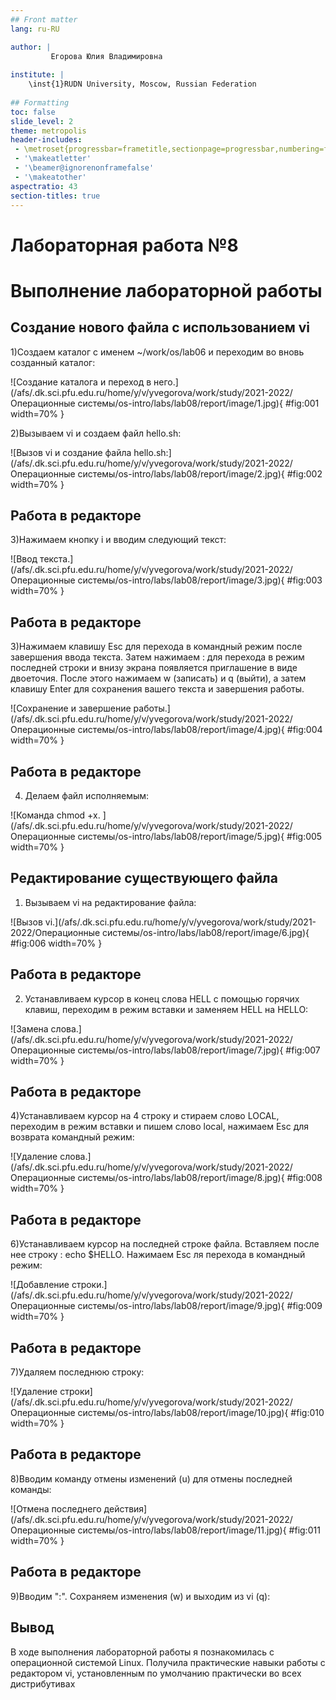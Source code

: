 ```yaml
---
## Front matter
lang: ru-RU

author: |
         Егорова Юлия Владимировна
	
institute: |
	\inst{1}RUDN University, Moscow, Russian Federation
	
## Formatting
toc: false
slide_level: 2
theme: metropolis
header-includes: 
 - \metroset{progressbar=frametitle,sectionpage=progressbar,numbering=fraction}
 - '\makeatletter'
 - '\beamer@ignorenonframefalse'
 - '\makeatother'
aspectratio: 43
section-titles: true
---
```


# Лабораторная работа №8

# Выполнение лабораторной работы

## Создание нового файла с использованием vi

1)Создаем каталог с именем ~/work/os/lab06 и переходим во вновь созданный каталог:

![Создание каталога и переход в него.](/afs/.dk.sci.pfu.edu.ru/home/y/v/yvegorova/work/study/2021-2022/Операционные системы/os-intro/labs/lab08/report/image/1.jpg){ #fig:001 width=70% }

2)Вызываем vi и создаем файл hello.sh:

![Вызов vi и создание файла hello.sh:](/afs/.dk.sci.pfu.edu.ru/home/y/v/yvegorova/work/study/2021-2022/Операционные системы/os-intro/labs/lab08/report/image/2.jpg){ #fig:002 width=70% }

## Работа в редакторе

3)Нажимаем кнопку i и вводим следующий текст:

![Ввод текста.](/afs/.dk.sci.pfu.edu.ru/home/y/v/yvegorova/work/study/2021-2022/Операционные системы/os-intro/labs/lab08/report/image/3.jpg){ #fig:003 width=70% }

## Работа в редакторе

3)Нажимаем клавишу Esc для перехода в командный режим после завершения ввода текста. Затем нажимаем : для перехода в режим последней строки и внизу экрана появляется приглашение в виде двоеточия. После этого нажимаем w (записать) и q (выйти), а затем клавишу Enter для сохранения вашего текста и завершения работы.

![Сохранение и завершение работы.](/afs/.dk.sci.pfu.edu.ru/home/y/v/yvegorova/work/study/2021-2022/Операционные системы/os-intro/labs/lab08/report/image/4.jpg){ #fig:004 width=70% }

## Работа в редакторе

4) Делаем файл исполняемым: 

![Команда chmod +x. ](/afs/.dk.sci.pfu.edu.ru/home/y/v/yvegorova/work/study/2021-2022/Операционные системы/os-intro/labs/lab08/report/image/5.jpg){ #fig:005 width=70% }

## Редактирование существующего файла

1) Вызываем vi на редактирование файла:

![Вызов vi.](/afs/.dk.sci.pfu.edu.ru/home/y/v/yvegorova/work/study/2021-2022/Операционные системы/os-intro/labs/lab08/report/image/6.jpg){ #fig:006 width=70% }

## Работа в редакторе

2) Устанавливаем курсор в конец слова HELL с помощью горячих клавиш, переходим в режим вставки и заменяем HELL на HELLO:

![Замена слова.](/afs/.dk.sci.pfu.edu.ru/home/y/v/yvegorova/work/study/2021-2022/Операционные системы/os-intro/labs/lab08/report/image/7.jpg){ #fig:007 width=70% }

## Работа в редакторе

4)Устанавливаем курсор на 4 строку и стираем слово LOCAL, переходим в режим вставки и пишем слово local, нажимаем Esc для возврата командный режим:

![Удаление слова.](/afs/.dk.sci.pfu.edu.ru/home/y/v/yvegorova/work/study/2021-2022/Операционные системы/os-intro/labs/lab08/report/image/8.jpg){ #fig:008 width=70% }

## Работа в редакторе

6)Устанавливаем курсор на последней строке файла. Вставляем после нее строку : echo $HELLO. Нажимаем Esc ля перехода в командный режим:

![Добавление строки.](/afs/.dk.sci.pfu.edu.ru/home/y/v/yvegorova/work/study/2021-2022/Операционные системы/os-intro/labs/lab08/report/image/9.jpg){ #fig:009 width=70% }

## Работа в редакторе

7)Удаляем последнюю строку:
 
![Удаление строки](/afs/.dk.sci.pfu.edu.ru/home/y/v/yvegorova/work/study/2021-2022/Операционные системы/os-intro/labs/lab08/report/image/10.jpg){ #fig:010 width=70% }

## Работа в редакторе

8)Вводим команду отмены изменений (u) для отмены последней команды:

![Отмена последнего действия](/afs/.dk.sci.pfu.edu.ru/home/y/v/yvegorova/work/study/2021-2022/Операционные системы/os-intro/labs/lab08/report/image/11.jpg){ #fig:011 width=70% }

## Работа в редакторе

9)Вводим ":". Сохраняем изменения (w) и выходим из vi (q):

## Вывод

В ходе выполнения лабораторной работы я познакомилась с операционной системой Linux. Получила практические навыки работы с редактором vi, установленным по умолчанию практически во всех дистрибутивах

